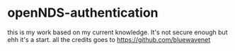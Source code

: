 # openNDS-authentication
this is my work based on my current knowledge.
It's not secure enough but ehh it's a start.
all the credits goes to https://github.com/bluewavenet
